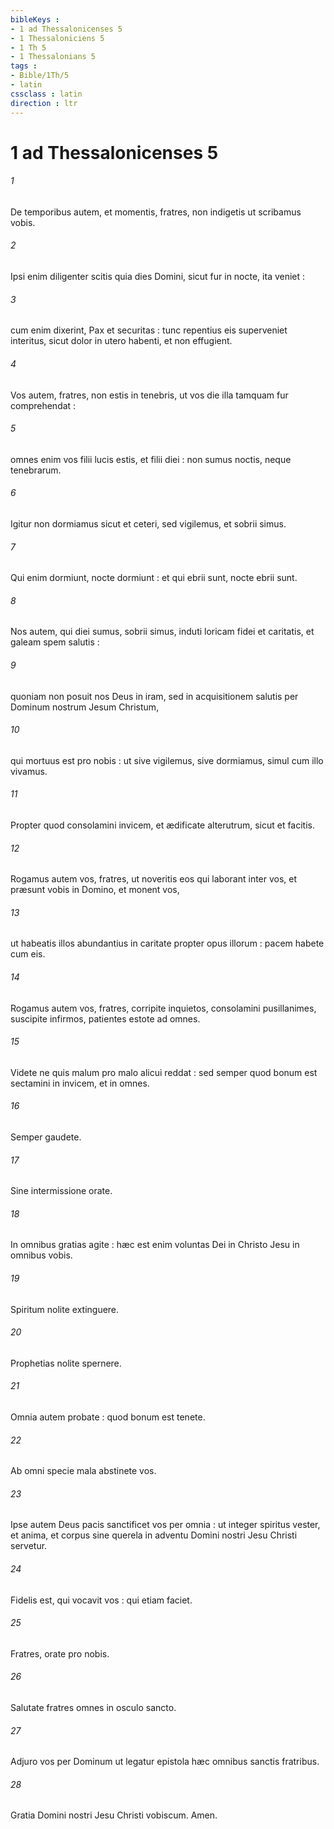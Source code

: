 ```yaml
---
bibleKeys : 
- 1 ad Thessalonicenses 5
- 1 Thessaloniciens 5
- 1 Th 5
- 1 Thessalonians 5
tags : 
- Bible/1Th/5
- latin
cssclass : latin
direction : ltr
---
```


# 1 ad Thessalonicenses 5

###### 1
De temporibus autem, et momentis, fratres, non indigetis ut scribamus vobis.
###### 2
Ipsi enim diligenter scitis quia dies Domini, sicut fur in nocte, ita veniet :
###### 3
cum enim dixerint, Pax et securitas : tunc repentius eis superveniet interitus, sicut dolor in utero habenti, et non effugient.
###### 4
Vos autem, fratres, non estis in tenebris, ut vos die illa tamquam fur comprehendat :
###### 5
omnes enim vos filii lucis estis, et filii diei : non sumus noctis, neque tenebrarum.
###### 6
Igitur non dormiamus sicut et ceteri, sed vigilemus, et sobrii simus.
###### 7
Qui enim dormiunt, nocte dormiunt : et qui ebrii sunt, nocte ebrii sunt.
###### 8
Nos autem, qui diei sumus, sobrii simus, induti loricam fidei et caritatis, et galeam spem salutis :
###### 9
quoniam non posuit nos Deus in iram, sed in acquisitionem salutis per Dominum nostrum Jesum Christum,
###### 10
qui mortuus est pro nobis : ut sive vigilemus, sive dormiamus, simul cum illo vivamus.
###### 11
Propter quod consolamini invicem, et ædificate alterutrum, sicut et facitis.
###### 12
Rogamus autem vos, fratres, ut noveritis eos qui laborant inter vos, et præsunt vobis in Domino, et monent vos,
###### 13
ut habeatis illos abundantius in caritate propter opus illorum : pacem habete cum eis.
###### 14
Rogamus autem vos, fratres, corripite inquietos, consolamini pusillanimes, suscipite infirmos, patientes estote ad omnes.
###### 15
Videte ne quis malum pro malo alicui reddat : sed semper quod bonum est sectamini in invicem, et in omnes.
###### 16
Semper gaudete.
###### 17
Sine intermissione orate.
###### 18
In omnibus gratias agite : hæc est enim voluntas Dei in Christo Jesu in omnibus vobis.
###### 19
Spiritum nolite extinguere.
###### 20
Prophetias nolite spernere.
###### 21
Omnia autem probate : quod bonum est tenete.
###### 22
Ab omni specie mala abstinete vos.
###### 23
Ipse autem Deus pacis sanctificet vos per omnia : ut integer spiritus vester, et anima, et corpus sine querela in adventu Domini nostri Jesu Christi servetur.
###### 24
Fidelis est, qui vocavit vos : qui etiam faciet.
###### 25
Fratres, orate pro nobis.
###### 26
Salutate fratres omnes in osculo sancto.
###### 27
Adjuro vos per Dominum ut legatur epistola hæc omnibus sanctis fratribus.
###### 28
Gratia Domini nostri Jesu Christi vobiscum. Amen.
